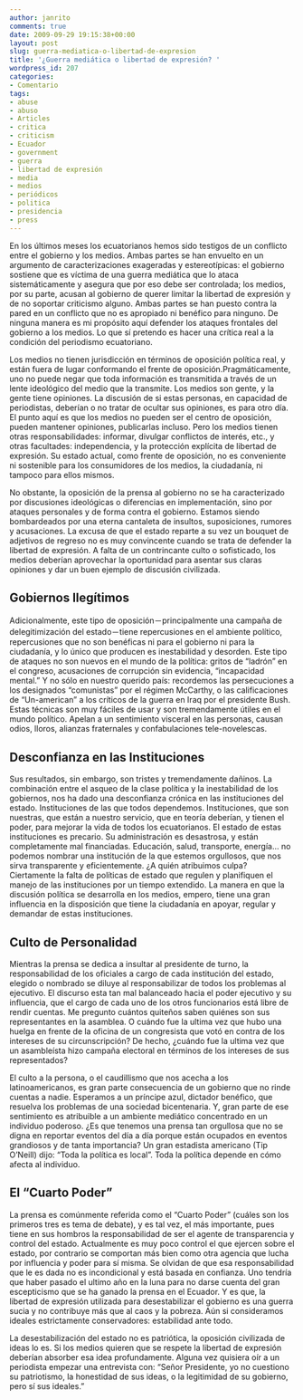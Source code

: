 ```yaml
---
author: janrito
comments: true
date: 2009-09-29 19:15:38+00:00
layout: post
slug: guerra-mediatica-o-libertad-de-expresion
title: '¿Guerra mediática o libertad de expresión? '
wordpress_id: 207
categories:
- Comentario
tags:
- abuse
- abuso
- Articles
- critica
- criticism
- Ecuador
- government
- guerra
- libertad de expresión
- media
- medios
- periódicos
- politica
- presidencia
- press
---
```


En los últimos meses los ecuatorianos hemos sido testigos de un conflicto entre el gobierno y los medios. Ambas partes se han envuelto en un argumento de  caracterizaciones exageradas y estereotípicas: el gobierno sostiene que es víctima de una guerra mediática que lo ataca sistemáticamente y asegura que por eso debe ser controlada; los medios, por su parte, acusan al gobierno de querer limitar la libertad de expresión y de no soportar criticismo alguno. Ambas partes se han puesto contra la pared en un conflicto que no es apropiado ni benéfico para ninguno. De ninguna manera es mi propósito aquí defender los ataques frontales del gobierno a los medios. Lo que sí pretendo es hacer una crítica real a la condición del periodismo ecuatoriano.<!-- more -->

Los medios no tienen jurisdicción en términos de oposición política real, y están fuera de lugar conformando el frente de oposición.Pragmáticamente, uno no puede negar que toda información es transmitida a través de un lente ideológico del medio que la transmite. Los medios son gente, y la gente tiene opiniones. La discusión de si estas personas, en capacidad de periodistas, deberían o no tratar de ocultar sus opiniones, es para otro día. El punto aquí es que los medios no pueden ser el centro de oposición, pueden mantener opiniones, publicarlas incluso. Pero los medios tienen otras responsabilidades: informar, divulgar conflictos de interés, etc., y otras facultades: independencia, y la protección explícita de libertad de expresión. Su estado actual, como frente de oposición, no es conveniente ni sostenible para los consumidores de los medios, la ciudadanía, ni tampoco para ellos mismos.

No obstante, la oposición de la prensa al gobierno no se ha caracterizado por  discusiones ideológicas o diferencias en implementación, sino por ataques personales y de forma contra el gobierno. Estamos siendo bombardeados por una eterna cantaleta de insultos, suposiciones, rumores y acusaciones. La excusa de que el estado reparte a su vez un bouquet de adjetivos de regreso no es muy convincente cuando se trata de defender la libertad de expresión. A falta de un contrincante culto o sofisticado, los medios deberían aprovechar la oportunidad para asentar sus claras opiniones y dar un buen ejemplo de discusión civilizada.


## Gobiernos Ilegítimos


Adicionalmente, este tipo de oposición－principalmente una campaña de delegitimización del estado－tiene repercusiones en el ambiente político, repercusiones que no son benéficas ni para el gobierno ni para la ciudadanía, y lo único que producen es inestabilidad y desorden. Este tipo de ataques no son nuevos en el mundo de la política: gritos de “ladrón” en el congreso, acusaciones de corrupción sin evidencia, “incapacidad mental.” Y no sólo en nuestro querido país: recordemos las persecuciones a los designados “comunistas” por el régimen McCarthy, o las calificaciones de “Un-american” a los críticos de la guerra en Iraq por el presidente Bush. Estas técnicas son muy fáciles de usar y son tremendamente útiles en el mundo político.  Apelan a un sentimiento visceral en las personas, causan odios, lloros, alianzas fraternales y confabulaciones tele-novelescas.


## Desconfianza en las Instituciones


Sus resultados, sin embargo, son tristes y tremendamente dañinos. La combinación entre el asqueo de la clase política y la inestabilidad de los gobiernos, nos ha dado una desconfianza crónica en las instituciones del estado. Instituciones de las que todos dependemos. Instituciones, que son nuestras, que están a nuestro servicio, que en teoría deberían, y tienen el poder, para mejorar la vida de todos los ecuatorianos. El estado de estas instituciones es precario. Su administración es desastrosa, y están completamente mal financiadas. Educación, salud, transporte, energía... no podemos nombrar una institución de la que estemos orgullosos, que nos sirva transparente y eficientemente. ¿A quién atribuimos culpa? Ciertamente la falta de políticas de estado que regulen y planifiquen el manejo de las instituciones por un tiempo extendido. La manera en que la discusión política se desarrolla en los medios, empero, tiene una gran influencia en la disposición que tiene la ciudadanía en apoyar, regular y demandar de estas instituciones.


## Culto de Personalidad


Mientras la prensa se dedica a insultar al presidente de turno, la responsabilidad de los oficiales a cargo de cada institución del estado, elegido o nombrado se diluye al responsabilizar de todos los problemas al ejecutivo. El discurso esta tan mal balanceado hacia el poder ejecutivo y su influencia, que el cargo de cada uno de los otros funcionarios está libre de rendir cuentas. Me pregunto cuántos quiteños saben quiénes son sus representantes en la asamblea. O cuándo fue la ultima vez que hubo una huelga en frente de la oficina de un congresista que votó en contra de los intereses de su circunscripción? De hecho, ¿cuándo fue la ultima vez que un asambleísta hizo campaña electoral en términos de los intereses de sus representados?

El culto a la persona, o el caudillismo que nos acecha a los latinoamericanos, es gran parte consecuencia de un gobierno que no rinde cuentas a nadie. Esperamos a un príncipe azul, dictador benéfico, que resuelva los problemas de una sociedad bicentenaria. Y, gran parte de ese sentimiento es atribuible a un ambiente mediático concentrado en un individuo poderoso. ¿Es que tenemos una prensa tan orgullosa que no se digna en reportar eventos del día a día porque están ocupados en eventos grandiosos y de tanta importancia? Un gran estadista americano (Tip O’Neill) dijo: “Toda la política es local”. Toda la política depende en cómo afecta al individuo.


## El “Cuarto Poder”


La prensa es comúnmente referida como el “Cuarto Poder” (cuáles son los primeros tres es tema de debate), y es tal vez, el más importante, pues tiene en sus hombros la responsabilidad de ser el agente de transparencia y control del estado. Actualmente es muy poco control el que ejercen sobre el estado, por contrario se comportan más bien como otra agencia que lucha por influencia y poder para sí misma. Se olvidan de que esa responsabilidad que le es dada no es incondicional y está basada en confianza. Uno tendría que haber pasado el ultimo año en la luna para no darse cuenta del gran escepticismo que se ha ganado la prensa en el Ecuador. Y es que, la libertad de expresión utilizada para desestabilizar el gobierno es una guerra sucia y no contribuye más que al caos y la pobreza. Aún si consideramos ideales estrictamente conservadores: estabilidad ante todo.

La desestabilización del estado no es patriótica, la oposición civilizada de ideas lo es. Si los medios quieren que se respete la libertad de expresión deberían absorber esa idea profundamente. Alguna vez quisiera oír a un periodista empezar una entrevista con: “Señor Presidente, yo no cuestiono su patriotismo, la honestidad de sus ideas, o la legitimidad de su gobierno, pero sí sus ideales.”
